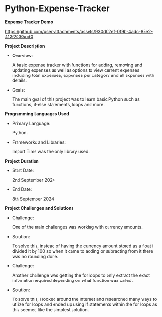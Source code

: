 # Python-Expense-Tracker

**Expense Tracker Demo**

https://github.com/user-attachments/assets/930d02ef-0f9b-4adc-85e2-412f7990acf0

**Project Description**

- Overview:

  A basic expense tracker with functions for adding, removing and updating expenses as well as options to view current expenses including total expenses, expenses per category and all expenses with details.

- Goals:

  The main goal of this project was to learn basic Python such as functions, if-else statements, loops and more.

**Programming Languages Used**

- Primary Language:

  Python.

- Frameworks and Libraries:

  Import Time was the only library used.

**Project Duration**

- Start Date:

  2nd September 2024

- End Date:

  8th September 2024

**Project Challenges and Solutions**

- Challenge:

  One of the main challenges was working with currency amounts.

- Solution:

  To solve this, instead of having the currency amount stored as a float i divided it by 100 so when it came to adding or subracting from it there was no rounding done.

- Challenge:

  Another challenge was getting the for loops to only extract the exact infomation required depending on what function was called.

- Solution:

  To solve this, i looked around the internet and researched many ways to utilize for loops and ended up using if statements within the for loops as this seemed like the simplest solution.
